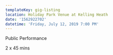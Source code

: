 ```yaml
---
templateKey: gig-listing
location: Holiday Park Venue at Kelling Heath
date: '1562922702'
datetime: 'Friday, July 12, 2019 7:00 PM'
---
```

Public Performance 

2 x 45 mins
